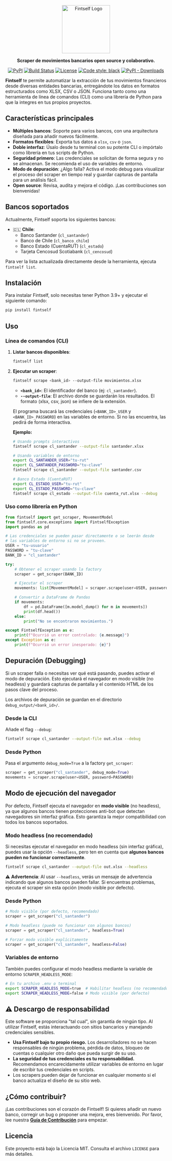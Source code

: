 <p align="center">
  <picture>
    <source media="(prefers-color-scheme: dark)" srcset="assets/logo_fintself_dark.png">
    <source media="(prefers-color-scheme: light)" srcset="assets/logo_fintself_light.png">
    <img alt="Fintself Logo" src="assets/logo_fintself_light.png" width="150">
  </picture>
</p>

<p align="center">
  <strong>Scraper de movimientos bancarios open source y colaborativo.</strong>
</p>

<p align="center">
  <a href="https://pypi.org/project/fintself/"><img alt="PyPI" src="https://img.shields.io/pypi/v/fintself.svg"></a>
  <a href="https://github.com/fintself/fintself/actions/workflows/release.yml"><img alt="Build Status" src="https://github.com/fintself/fintself/actions/workflows/release.yml/badge.svg"></a>
  <a href="https://github.com/fintself/fintself/blob/main/LICENSE"><img alt="License" src="https://img.shields.io/badge/license-MIT-blue.svg"></a>
  <a href="https://github.com/psf/black"><img alt="Code style: black" src="https://img.shields.io/badge/code%20style-black-000000.svg"></a>
  <a href="https://pypistats.org/packages/fintself"><img alt="PyPI - Downloads" src="https://img.shields.io/pypi/dm/fintself"></a>
</p>

**Fintself** te permite automatizar la extracción de tus movimientos financieros desde diversas entidades bancarias, entregándote los datos en formatos estructurados como XLSX, CSV o JSON. Funciona tanto como una herramienta de línea de comandos (CLI) como una librería de Python para que la integres en tus propios proyectos.

## Características principales

- **Múltiples bancos**: Soporte para varios bancos, con una arquitectura diseñada para añadir nuevos fácilmente.
- **Formatos flexibles**: Exporta tus datos a `xlsx`, `csv` o `json`.
- **Doble interfaz**: Úsalo desde tu terminal con su potente CLI o impórtalo como librería en tus scripts de Python.
- **Seguridad primero**: Las credenciales se solicitan de forma segura y no se almacenan. Se recomienda el uso de variables de entorno.
- **Modo de depuración**: ¿Algo falla? Activa el modo debug para visualizar el proceso del scraper en tiempo real y guardar capturas de pantalla para un análisis fácil.
- **Open source**: Revisa, audita y mejora el código. ¡Las contribuciones son bienvenidas!

## Bancos soportados

Actualmente, Fintself soporta los siguientes bancos:

- 🇨🇱 **Chile**:
  - Banco Santander (`cl_santander`)
  - Banco de Chile (`cl_banco_chile`)
  - Banco Estado (CuentaRUT) (`cl_estado`)
  - Tarjeta Cencosud Scotiabank (`cl_cencosud`)

Para ver la lista actualizada directamente desde la herramienta, ejecuta `fintself list`.

## Instalación

Para instalar Fintself, solo necesitas tener Python 3.9+ y ejecutar el siguiente comando:

```bash
pip install fintself
```

## Uso

### Línea de comandos (CLI)

1.  **Listar bancos disponibles**:

    ```bash
    fintself list
    ```

2.  **Ejecutar un scraper**:

    ```bash
    fintself scrape <bank_id> --output-file movimientos.xlsx
    ```

    - **`<bank_id>`**: El identificador del banco (ej: `cl_santander`).
    - **`--output-file`**: El archivo donde se guardarán los resultados. El formato (xlsx, csv, json) se infiere de la extensión.

    El programa buscará las credenciales (`<BANK_ID>_USER` y `<BANK_ID>_PASSWORD`) en las variables de entorno. Si no las encuentra, las pedirá de forma interactiva.

    **Ejemplo:**

    ```bash
    # Usando prompts interactivos
    fintself scrape cl_santander --output-file santander.xlsx

    # Usando variables de entorno
    export CL_SANTANDER_USER="tu-rut"
    export CL_SANTANDER_PASSWORD="tu-clave"
    fintself scrape cl_santander --output-file santander.csv

    # Banco Estado (CuentaRUT)
    export CL_ESTADO_USER="tu-rut"
    export CL_ESTADO_PASSWORD="tu-clave"
    fintself scrape cl_estado --output-file cuenta_rut.xlsx --debug
    ```

### Uso como librería en Python

```python
from fintself import get_scraper, MovementModel
from fintself.core.exceptions import FintselfException
import pandas as pd

# Las credenciales se pueden pasar directamente o se leerán desde
# las variables de entorno si no se proveen.
USER = "tu-usuario"
PASSWORD = "tu-clave"
BANK_ID = "cl_santander"

try:
    # Obtener el scraper usando la factory
    scraper = get_scraper(BANK_ID)

    # Ejecutar el scraper
    movements: list[MovementModel] = scraper.scrape(user=USER, password=PASSWORD)

    # Convertir a DataFrame de Pandas
    if movements:
        df = pd.DataFrame([m.model_dump() for m in movements])
        print(df.head())
    else:
        print("No se encontraron movimientos.")

except FintselfException as e:
    print(f"Ocurrió un error controlado: {e.message}")
except Exception as e:
    print(f"Ocurrió un error inesperado: {e}")

```

## Depuración (Debugging)

Si un scraper falla o necesitas ver qué está pasando, puedes activar el modo de depuración. Esto ejecutará el navegador en modo visible (no headless) y guardará capturas de pantalla y el contenido HTML de los pasos clave del proceso.

Los archivos de depuración se guardan en el directorio `debug_output/<bank_id>/`.

### Desde la CLI

Añade el flag `--debug`:

```bash
fintself scrape cl_santander --output-file out.xlsx --debug
```

### Desde Python

Pasa el argumento `debug_mode=True` a la factory `get_scraper`:

```python
scraper = get_scraper("cl_santander", debug_mode=True)
movements = scraper.scrape(user=USER, password=PASSWORD)
```

## Modo de ejecución del navegador

Por defecto, Fintself ejecuta el navegador en **modo visible** (no headless), ya que algunos bancos tienen protecciones anti-bot que detectan navegadores sin interfaz gráfica. Esto garantiza la mejor compatibilidad con todos los bancos soportados.

### Modo headless (no recomendado)

Si necesitas ejecutar el navegador en modo headless (sin interfaz gráfica), puedes usar la opción `--headless`, pero ten en cuenta que **algunos bancos pueden no funcionar correctamente**.

```bash
fintself scrape cl_santander --output-file out.xlsx --headless
```

⚠️ **Advertencia**: Al usar `--headless`, verás un mensaje de advertencia indicando que algunos bancos pueden fallar. Si encuentras problemas, ejecuta el scraper sin esta opción (modo visible por defecto).

### Desde Python

```python
# Modo visible (por defecto, recomendado)
scraper = get_scraper("cl_santander")

# Modo headless (puede no funcionar con algunos bancos)
scraper = get_scraper("cl_santander", headless=True)

# Forzar modo visible explícitamente
scraper = get_scraper("cl_santander", headless=False)
```

### Variables de entorno

También puedes configurar el modo headless mediante la variable de entorno `SCRAPER_HEADLESS_MODE`:

```bash
# En tu archivo .env o terminal
export SCRAPER_HEADLESS_MODE=true  # Habilitar headless (no recomendado)
export SCRAPER_HEADLESS_MODE=false # Modo visible (por defecto)
```

## ⚠️ Descargo de responsabilidad

Este software se proporciona "tal cual", sin garantía de ningún tipo. Al utilizar Fintself, estás interactuando con sitios bancarios y manejando credenciales sensibles.

- **Usa Fintself bajo tu propio riesgo.** Los desarrolladores no se hacen responsables de ningún problema, pérdida de datos, bloqueo de cuentas o cualquier otro daño que pueda surgir de su uso.
- **La seguridad de tus credenciales es tu responsabilidad.** Recomendamos encarecidamente utilizar variables de entorno en lugar de escribir tus credenciales en scripts.
- Los scrapers pueden dejar de funcionar en cualquier momento si el banco actualiza el diseño de su sitio web.

## ¿Cómo contribuir?

¡Las contribuciones son el corazón de Fintself! Si quieres añadir un nuevo banco, corregir un bug o proponer una mejora, eres bienvenido. Por favor, lee nuestra [**Guía de Contribución**](CONTRIBUTING.md) para empezar.

## Licencia

Este proyecto está bajo la Licencia MIT. Consulta el archivo `LICENSE` para más detalles.
